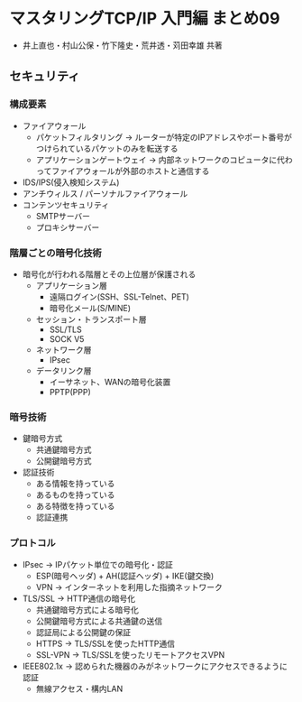 # マスタリングTCP/IP 入門編 まとめ09
- 井上直也・村山公保・竹下隆史・荒井透・苅田幸雄 共著

## セキュリティ
### 構成要素
- ファイアウォール
  - パケットフィルタリング -> ルーターが特定のIPアドレスやポート番号がつけられているパケットのみを転送する
  - アプリケーションゲートウェイ -> 内部ネットワークのコピュータに代わってファイアウォールが外部のホストと通信する
- IDS/IPS(侵入検知システム)
- アンチウィルス / パーソナルファイアウォール
- コンテンツセキュリティ
  - SMTPサーバー
  - プロキシサーバー

### 階層ごとの暗号化技術
- 暗号化が行われる階層とその上位層が保護される
  - アプリケーション層
    - 遠隔ログイン(SSH、SSL-Telnet、PET)
    - 暗号化メール(S/MINE)
  - セッション・トランスポート層
    - SSL/TLS
    - SOCK V5
  - ネットワーク層
    - IPsec
  - データリンク層
    - イーサネット、WANの暗号化装置
    - PPTP(PPP)

### 暗号技術
- 鍵暗号方式
  - 共通鍵暗号方式
  - 公開鍵暗号方式
- 認証技術
  - ある情報を持っている
  - あるものを持っている
  - ある特徴を持っている
  - 認証連携

### プロトコル
- IPsec -> IPパケット単位での暗号化・認証
  - ESP(暗号ヘッダ) + AH(認証ヘッダ) + IKE(鍵交換)
  - VPN -> インターネットを利用した指摘ネットワーク
- TLS/SSL -> HTTP通信の暗号化
  - 共通鍵暗号方式による暗号化
  - 公開鍵暗号方式による共通鍵の送信
  - 認証局による公開鍵の保証
  - HTTPS -> TLS/SSLを使ったHTTP通信
  - SSL-VPN -> TLS/SSLを使ったリモートアクセスVPN
- IEEE802.1x -> 認められた機器のみがネットワークにアクセスできるように認証
  - 無線アクセス・構内LAN
